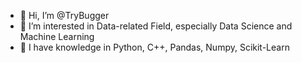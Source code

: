 - 👋 Hi, I’m @TryBugger
- 👀 I’m interested in Data-related Field, especially Data Science and Machine Learning
- 🌱 I have knowledge in Python, C++, Pandas, Numpy, Scikit-Learn

<!---
TryBugger/TryBugger is a ✨ special ✨ repository because its `README.md` (this file) appears on your GitHub profile.
You can click the Preview link to take a look at your changes.
--->
